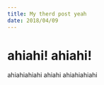 ```yaml
---
title: My therd post yeah
date: 2018/04/09
---
```


# ahiahi! ahiahi!

ahiahiahiahi
ahiahi
ahiahiahiahi
